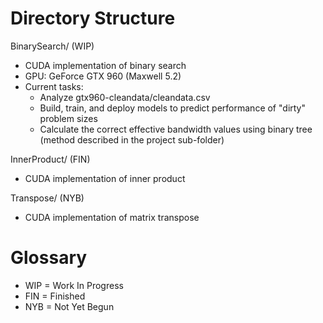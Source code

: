 # Directory Structure
BinarySearch/ (WIP)
- CUDA implementation of binary search
- GPU: GeForce GTX 960 (Maxwell 5.2) 
- Current tasks:
    - Analyze gtx960-cleandata/cleandata.csv
    - Build, train, and deploy models to predict performance of "dirty" problem sizes
    - Calculate the correct effective bandwidth values using binary tree (method described in the project sub-folder)

InnerProduct/ (FIN)
- CUDA implementation of inner product

Transpose/ (NYB)
- CUDA implementation of matrix transpose 

# Glossary
- WIP = Work In Progress
- FIN = Finished
- NYB = Not Yet Begun
